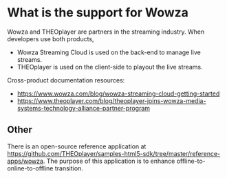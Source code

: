 # What is the support for Wowza

Wowza and THEOplayer are partners in the streaming industry. When developers use both products,
* Wowza Streaming Cloud is used on the back-end to manage live streams.
* THEOplayer is used on the client-side to playout the live streams.

Cross-product documentation resources:
* https://www.wowza.com/blog/wowza-streaming-cloud-getting-started
* https://www.theoplayer.com/blog/theoplayer-joins-wowza-media-systems-technology-alliance-partner-program

## Other

There is an open-source reference application at https://github.com/THEOplayer/samples-html5-sdk/tree/master/reference-apps/wowza.
The purpose of this application is to enhance offline-to-online-to-offline transition.